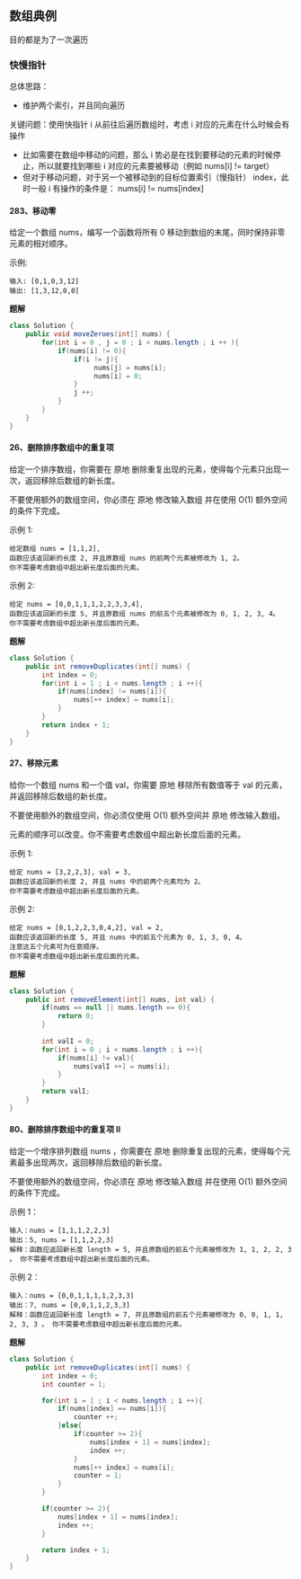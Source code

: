## 数组典例

目的都是为了一次遍历



### 快慢指针

总体思路：

* 维护两个索引，并且同向遍历



关键问题：使用快指针 i 从前往后遍历数组时，考虑 i 对应的元素在什么时候会有操作

* 比如需要在数组中移动的问题，那么 i 势必是在找到要移动的元素的时候停止，所以就要找到哪些 i 对应的元素要被移动（例如 nums[i] != target）
* 但对于移动问题，对于另一个被移动到的目标位置索引（慢指针） index，此时一般 i 有操作的条件是： nums[i] != nums[index]



#### 283、移动零

给定一个数组 nums，编写一个函数将所有 0 移动到数组的末尾，同时保持非零元素的相对顺序。



示例:

```
输入: [0,1,0,3,12]
输出: [1,3,12,0,0]
```



**题解**

```java
class Solution {
    public void moveZeroes(int[] nums) {
        for(int i = 0 , j = 0 ; i < nums.length ; i ++ ){
            if(nums[i] != 0){
                if(i != j){
                     nums[j] = nums[i];
                     nums[i] = 0;
                }
                j ++;
            }
        }
    }
}
```



#### 26、删除排序数组中的重复项

给定一个排序数组，你需要在 原地 删除重复出现的元素，使得每个元素只出现一次，返回移除后数组的新长度。

不要使用额外的数组空间，你必须在 原地 修改输入数组 并在使用 O(1) 额外空间的条件下完成。

 

示例 1:

```
给定数组 nums = [1,1,2], 
函数应该返回新的长度 2, 并且原数组 nums 的前两个元素被修改为 1, 2。 
你不需要考虑数组中超出新长度后面的元素。
```

示例 2:

```
给定 nums = [0,0,1,1,1,2,2,3,3,4],
函数应该返回新的长度 5, 并且原数组 nums 的前五个元素被修改为 0, 1, 2, 3, 4。
你不需要考虑数组中超出新长度后面的元素。
```



**题解**

```java
class Solution {
    public int removeDuplicates(int[] nums) {
        int index = 0;
        for(int i = 1 ; i < nums.length ; i ++){
            if(nums[index] != nums[i]){
                nums[++ index] = nums[i];
            }
        }
        return index + 1;
    }
}
```





#### 27、移除元素

给你一个数组 nums 和一个值 val，你需要 原地 移除所有数值等于 val 的元素，并返回移除后数组的新长度。

不要使用额外的数组空间，你必须仅使用 O(1) 额外空间并 原地 修改输入数组。

元素的顺序可以改变。你不需要考虑数组中超出新长度后面的元素。

 

示例 1:

```
给定 nums = [3,2,2,3], val = 3,
函数应该返回新的长度 2, 并且 nums 中的前两个元素均为 2。
你不需要考虑数组中超出新长度后面的元素。
```

示例 2:

```
给定 nums = [0,1,2,2,3,0,4,2], val = 2,
函数应该返回新的长度 5, 并且 nums 中的前五个元素为 0, 1, 3, 0, 4。
注意这五个元素可为任意顺序。
你不需要考虑数组中超出新长度后面的元素。
```



**题解**

```java
class Solution {
    public int removeElement(int[] nums, int val) {
        if(nums == null || nums.length == 0){
            return 0;
        }
        
        int valI = 0;
        for(int i = 0 ; i < nums.length ; i ++){
            if(nums[i] != val){
                nums[valI ++] = nums[i];
            }
        }
        return valI;
    }
}
```



#### 80、删除排序数组中的重复项 II

给定一个增序排列数组 nums ，你需要在 原地 删除重复出现的元素，使得每个元素最多出现两次，返回移除后数组的新长度。

不要使用额外的数组空间，你必须在 原地 修改输入数组 并在使用 O(1) 额外空间的条件下完成。



示例 1：

```
输入：nums = [1,1,1,2,2,3]
输出：5, nums = [1,1,2,2,3]
解释：函数应返回新长度 length = 5, 并且原数组的前五个元素被修改为 1, 1, 2, 2, 3 。 你不需要考虑数组中超出新长度后面的元素。
```

示例 2：

```
输入：nums = [0,0,1,1,1,1,2,3,3]
输出：7, nums = [0,0,1,1,2,3,3]
解释：函数应返回新长度 length = 7, 并且原数组的前五个元素被修改为 0, 0, 1, 1, 2, 3, 3 。 你不需要考虑数组中超出新长度后面的元素。
```



**题解**

```java
class Solution {
    public int removeDuplicates(int[] nums) {
        int index = 0;
        int counter = 1;

        for(int i = 1 ; i < nums.length ; i ++){
            if(nums[index] == nums[i]){
                counter ++;
            }else{
                if(counter >= 2){
                    nums[index + 1] = nums[index];
                    index ++;
                }
                nums[++ index] = nums[i];
                counter = 1;
            }
        }

        if(counter >= 2){
            nums[index + 1] = nums[index];
            index ++;
        }

        return index + 1;
    }
}
```



